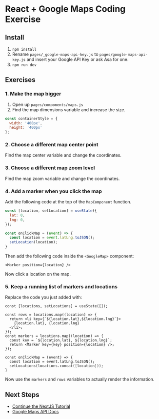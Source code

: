 # React + Google Maps Coding Exercise

## Install

1. `npm install`
2. Rename `pages/_google-maps-api-key.js` to `pages/google-maps-api-key.js` and insert your Google API Key or ask Asa for one.
3. `npm run dev`

## Exercises

### 1. Make the map bigger

1. Open up `pages/components/maps.js`
2. Find the map dimensions variable and increase the size.

```JavaScript
const containerStyle = {
  width: '400px',
  height: '400px'
};
```

### 2. Choose a different map center point

Find the map center variable and change the coordinates.

### 3. Choose a different map zoom level

Find the map zoom variable and change the coordinates.

### 4. Add a marker when you click the map

Add the following code at the top of the `MapComponent` function.

```JavaScript
const [location, setLocation] = useState({
  lat: 0,
  lng: 0,
});

const onClickMap = (event) => {
  const location = event.latLng.toJSON();
  setLocation(location);
}
```

Then add the following code inside the `<GoogleMap>` component:
```JSX
<Marker position={location} />
```

Now click a location on the map.

### 5. Keep a running list of markers and locations

Replace the code you just added with:

```JSX
const [locations, setLocations] = useState([]);

const rows = locations.map((location) => {
  return <li key={`${location.lat},${location.lng}`}>
    {location.lat}, {location.lng}
  </li>;
});
const markers = locations.map((location) => {
  const key = `${location.lat}, ${location.lng}`;
  return <Marker key={key} position={location} />;
});

const onClickMap = (event) => {
  const location = event.latLng.toJSON();
  setLocations(locations.concat([location]));
}
```

Now use the `markers` and `rows` variables to actually render the information.

## Next Steps

* [Continue the NextJS Tutorial](https://nextjs.org/learn/basics/create-nextjs-app/welcome-to-nextjs)
* [Google Maps API Docs](https://developers.google.com/maps/documentation/javascript)
